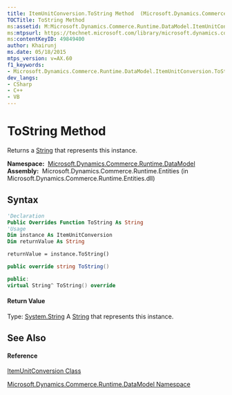 ```yaml
---
title: ItemUnitConversion.ToString Method  (Microsoft.Dynamics.Commerce.Runtime.DataModel)
TOCTitle: ToString Method
ms:assetid: M:Microsoft.Dynamics.Commerce.Runtime.DataModel.ItemUnitConversion.ToString
ms:mtpsurl: https://technet.microsoft.com/library/microsoft.dynamics.commerce.runtime.datamodel.itemunitconversion.tostring(v=AX.60)
ms:contentKeyID: 49849400
author: Khairunj
ms.date: 05/18/2015
mtps_version: v=AX.60
f1_keywords:
- Microsoft.Dynamics.Commerce.Runtime.DataModel.ItemUnitConversion.ToString
dev_langs:
- CSharp
- C++
- VB
---
```


# ToString Method

Returns a [String](https://technet.microsoft.com/library/s1wwdcbf\(v=ax.60\)) that represents this instance.

**Namespace:**  [Microsoft.Dynamics.Commerce.Runtime.DataModel](microsoft-dynamics-commerce-runtime-datamodel-namespace.md)  
**Assembly:**  Microsoft.Dynamics.Commerce.Runtime.Entities (in Microsoft.Dynamics.Commerce.Runtime.Entities.dll)

## Syntax

``` vb
'Declaration
Public Overrides Function ToString As String
'Usage
Dim instance As ItemUnitConversion
Dim returnValue As String

returnValue = instance.ToString()
```

``` csharp
public override string ToString()
```

``` c++
public:
virtual String^ ToString() override
```

#### Return Value

Type: [System.String](https://technet.microsoft.com/library/s1wwdcbf\(v=ax.60\))  
A [String](https://technet.microsoft.com/library/s1wwdcbf\(v=ax.60\)) that represents this instance.  

## See Also

#### Reference

[ItemUnitConversion Class](itemunitconversion-class-microsoft-dynamics-commerce-runtime-datamodel.md)

[Microsoft.Dynamics.Commerce.Runtime.DataModel Namespace](microsoft-dynamics-commerce-runtime-datamodel-namespace.md)

